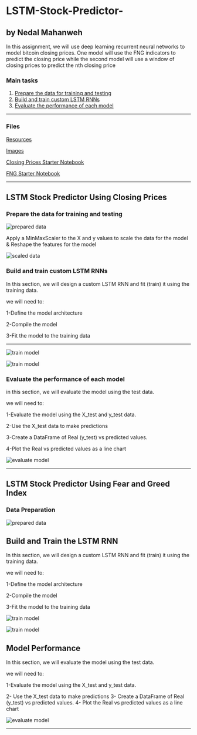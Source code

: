 # LSTM-Stock-Predictor-

## by Nedal Mahanweh 

In this assignment, we will use deep learning recurrent neural networks to model bitcoin closing prices. One model will use the FNG indicators to predict the closing price while the second model will use a window of closing prices to predict the nth closing price


### Main tasks
1. [Prepare the data for training and testing](#prepare-the-data-for-training-and-testing)
2. [Build and train custom LSTM RNNs](#build-and-train-custom-lstm-rnns)
3. [Evaluate the performance of each model](#evaluate-the-performance-of-each-model)

- - -
### Files

[Resources](Resources)

[Images](images)

[Closing Prices Starter Notebook](lstm_stock_predictor_closing.ipynb)

[FNG Starter Notebook](lstm_stock_predictor_fng.ipynb)

- - -

## LSTM Stock Predictor Using Closing Prices


### Prepare the data for training and testing
![prepared data](images/prepare_data.PNG)


Apply a MinMaxScaler to the X and y values to scale the data for the model
& Reshape the features for the model

![scaled data](images/scaled_data.png)


### Build and train custom LSTM RNNs

In this section, we will design a custom LSTM RNN and fit (train) it using the training data.

we will need to:

1-Define the model architecture

2-Compile the model

3-Fit the model to the training data
 - - -
![train model](images/train_model.png)

![train model](images/train_model_n1.png)

### Evaluate the performance of each model

in this section, we will evaluate the model using the test data.

we will need to:

1-Evaluate the model using the X_test and y_test data.

2-Use the X_test data to make predictions

3-Create a DataFrame of Real (y_test) vs predicted values.

4-Plot the Real vs predicted values as a line chart


![evaluate model](images/evaluate_model_n1.PNG)

- - -  

## LSTM Stock Predictor Using Fear and Greed Index

### Data Preparation

![prepared data ](images/prepared_data_n2.PNG)

## Build and Train the LSTM RNN

In this section, we will design a custom LSTM RNN and fit (train) it using the training data.

we will need to:

1-Define the model architecture

2-Compile the model

3-Fit the model to the training data

![train model ](images/train_model_n2.PNG)

![train model ](images/train_2_n2.PNG)


## Model Performance

In this section, we will evaluate the model using the test data.

we  will need to:

1-Evaluate the model using the X_test and y_test data.

2- Use the X_test data to make predictions
3- Create a DataFrame of Real (y_test) vs predicted values.
4- Plot the Real vs predicted values as a line chart



![evaluate model ](images/evaluate_2_n2.PNG)



_ _ _

